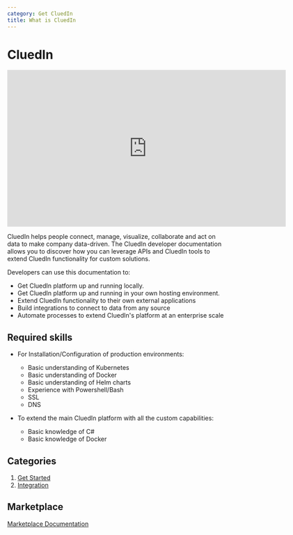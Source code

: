 ```yaml
---
category: Get CluedIn
title: What is CluedIn
---
```


# CluedIn

<iframe width="640" height="360" frameborder="0" allowfullscreen src="https://player.vimeo.com/video/312062542?controls=1"></iframe>

CluedIn helps people connect, manage, visualize, collaborate and act on data to make company data-driven. The CluedIn developer documentation allows you to discover how you can leverage APIs and CluedIn tools to extend CluedIn functionality for custom solutions.

Developers can use this documentation to:

- Get CluedIn platform up and running locally.
- Get CluedIn platform up and running in your own hosting environment.
- Extend CluedIn functionality to their own external applications
- Build integrations to connect to data from any source
- Automate processes to extend CluedIn's platform at an enterprise scale

## Required skills
- For Installation/Configuration of production environments:
    - Basic understanding of Kubernetes
    - Basic understanding of Docker
    - Basic understanding of Helm charts
    - Experience with Powershell/Bash
    - SSL
    - DNS

- To extend the main CluedIn platform with all the custom capabilities:
    - Basic knowledge of C#
    - Basic knowledge of Docker

## Categories

1. [Get Started](./docs/0-gettingStarted/0-default.html)
2. [Integration](./1-Integration/index.html)

## Marketplace

[Marketplace Documentation](./9-MarketPlace/home.html)
